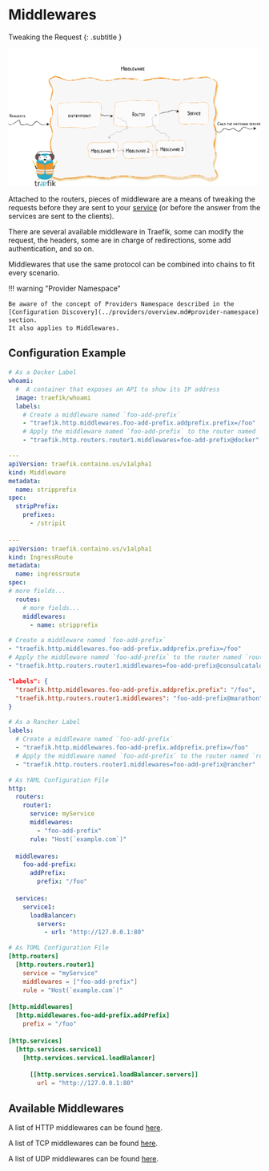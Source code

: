 # Middlewares

Tweaking the Request
{: .subtitle }

![Overview](../assets/img/middleware/overview.png)

Attached to the routers, pieces of middleware are a means of tweaking the requests before they are sent to your [service](../routing/services/index.md) (or before the answer from the services are sent to the clients).

There are several available middleware in Traefik, some can modify the request, the headers, some are in charge of redirections, some add authentication, and so on.

Middlewares that use the same protocol can be combined into chains to fit every scenario.

!!! warning "Provider Namespace"

    Be aware of the concept of Providers Namespace described in the [Configuration Discovery](../providers/overview.md#provider-namespace) section.
    It also applies to Middlewares.

## Configuration Example

```yaml tab="Docker"
# As a Docker Label
whoami:
  #  A container that exposes an API to show its IP address
  image: traefik/whoami
  labels:
    # Create a middleware named `foo-add-prefix`
    - "traefik.http.middlewares.foo-add-prefix.addprefix.prefix=/foo"
    # Apply the middleware named `foo-add-prefix` to the router named `router1`
    - "traefik.http.routers.router1.middlewares=foo-add-prefix@docker"
```

```yaml tab="Kubernetes IngressRoute"
---
apiVersion: traefik.containo.us/v1alpha1
kind: Middleware
metadata:
  name: stripprefix
spec:
  stripPrefix:
    prefixes:
      - /stripit

---
apiVersion: traefik.containo.us/v1alpha1
kind: IngressRoute
metadata:
  name: ingressroute
spec:
# more fields...
  routes:
    # more fields...
    middlewares:
      - name: stripprefix
```

```yaml tab="Consul Catalog"
# Create a middleware named `foo-add-prefix`
- "traefik.http.middlewares.foo-add-prefix.addprefix.prefix=/foo"
# Apply the middleware named `foo-add-prefix` to the router named `router1`
- "traefik.http.routers.router1.middlewares=foo-add-prefix@consulcatalog"
```

```json tab="Marathon"
"labels": {
  "traefik.http.middlewares.foo-add-prefix.addprefix.prefix": "/foo",
  "traefik.http.routers.router1.middlewares": "foo-add-prefix@marathon"
}
```

```yaml tab="Rancher"
# As a Rancher Label
labels:
  # Create a middleware named `foo-add-prefix`
  - "traefik.http.middlewares.foo-add-prefix.addprefix.prefix=/foo"
  # Apply the middleware named `foo-add-prefix` to the router named `router1`
  - "traefik.http.routers.router1.middlewares=foo-add-prefix@rancher"
```

```yaml tab="File (YAML)"
# As YAML Configuration File
http:
  routers:
    router1:
      service: myService
      middlewares:
        - "foo-add-prefix"
      rule: "Host(`example.com`)"

  middlewares:
    foo-add-prefix:
      addPrefix:
        prefix: "/foo"

  services:
    service1:
      loadBalancer:
        servers:
          - url: "http://127.0.0.1:80"
```

```toml tab="File (TOML)"
# As TOML Configuration File
[http.routers]
  [http.routers.router1]
    service = "myService"
    middlewares = ["foo-add-prefix"]
    rule = "Host(`example.com`)"

[http.middlewares]
  [http.middlewares.foo-add-prefix.addPrefix]
    prefix = "/foo"

[http.services]
  [http.services.service1]
    [http.services.service1.loadBalancer]

      [[http.services.service1.loadBalancer.servers]]
        url = "http://127.0.0.1:80"
```

## Available Middlewares

A list of HTTP middlewares can be found [here](http/overview.md).

A list of TCP middlewares can be found [here](tcp/overview.md).

A list of UDP middlewares can be found [here](udp/overview.md).